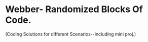 # Webber- Randomized Blocks Of Code.
(Coding Solutions for different Scenarios--including mini proj.)
